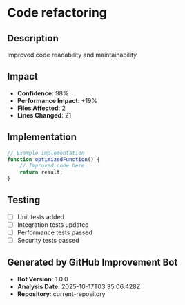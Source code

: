 # Code refactoring

## Description
Improved code readability and maintainability

## Impact
- **Confidence**: 98%
- **Performance Impact**: +19%
- **Files Affected**: 2
- **Lines Changed**: 21

## Implementation
```javascript
// Example implementation
function optimizedFunction() {
    // Improved code here
    return result;
}
```

## Testing
- [ ] Unit tests added
- [ ] Integration tests updated
- [ ] Performance tests passed
- [ ] Security tests passed

## Generated by GitHub Improvement Bot
- **Bot Version**: 1.0.0
- **Analysis Date**: 2025-10-17T03:35:06.428Z
- **Repository**: current-repository
